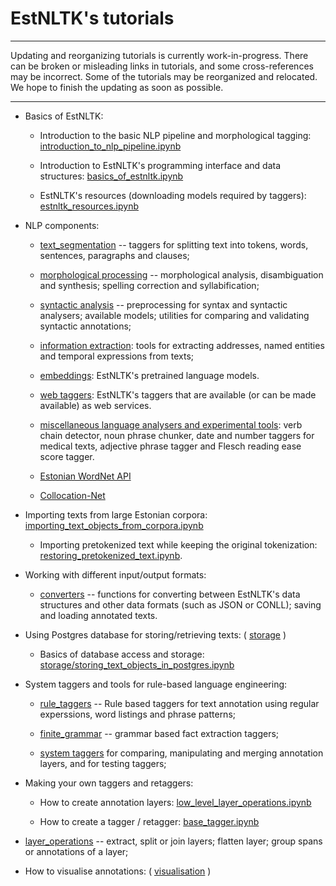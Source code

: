 # EstNLTK's tutorials 

---

Updating and reorganizing tutorials is currently work-in-progress. There can be broken or misleading links in tutorials, and some cross-references may be incorrect. Some of the tutorials may be reorganized and relocated. We hope to finish the updating as soon as possible. 

---


* Basics of EstNLTK:
    * Introduction to the basic NLP pipeline and morphological tagging:  [introduction_to_nlp_pipeline.ipynb](nlp_pipeline/introduction_to_nlp_pipeline.ipynb)

    * Introduction to EstNLTK's programming interface and data structures: [basics_of_estnltk.ipynb](basics_of_estnltk.ipynb)
     
    * EstNLTK's resources (downloading models required by taggers): [estnltk_resources.ipynb](estnltk_resources.ipynb) 

* NLP components:
    
    * [text_segmentation](nlp_pipeline/A_text_segmentation) -- taggers for splitting text into tokens, words, sentences, paragraphs and clauses;
    
    * [morphological processing](nlp_pipeline/B_morphology) -- morphological analysis, disambiguation and synthesis; spelling correction and syllabification;

    * [syntactic analysis](nlp_pipeline/C_syntax) -- preprocessing for syntax and syntactic analysers; available models; utilities for comparing and validating syntactic annotations;

    * [information extraction](nlp_pipeline/D_information_extraction): tools for extracting addresses, named entities and temporal expressions from texts;
   
    * [embeddings](nlp_pipeline/E_embeddings): EstNLTK's pretrained language models. 

    * [web taggers](taggers/web_taggers/web_taggers.ipynb): EstNLTK's taggers that are available (or can be made available) as web services.

    * [miscellaneous language analysers and experimental tools](nlp_pipeline/X_miscellaneous): verb chain detector, noun phrase chunker, date and number taggers for medical texts,  adjective phrase tagger and Flesch reading ease score tagger.

    * [Estonian WordNet API](wordnet/wordnet.ipynb)
 
    * [Collocation-Net](collocation_net/tutorial.ipynb) 
  
* Importing texts from large Estonian corpora: [importing_text_objects_from_corpora.ipynb](corpus_processing/importing_text_objects_from_corpora.ipynb)
    
    * Importing pretokenized text while keeping the original tokenization: [restoring_pretokenized_text.ipynb](corpus_processing/restoring_pretokenized_text.ipynb).

* Working with different input/output formats:

    * [converters](converters) -- functions for converting between EstNLTK's data structures and other data formats (such as JSON or CONLL); saving and loading annotated texts.

* Using Postgres database for storing/retrieving texts: ( [storage](storage) )

    * Basics of database access and storage: [storage/storing_text_objects_in_postgres.ipynb](storage/storing_text_objects_in_postgres.ipynb)

* System taggers and tools for rule-based language engineering:

    * [rule_taggers](taggers/rule_taggers) -- Rule based taggers for text annotation using regular experssions, word listings and phrase patterns;

    * [finite_grammar](taggers/finite_grammar) -- grammar based fact extraction taggers;

    * [system taggers](taggers/system) for comparing, manipulating and merging annotation layers, and for testing taggers;

* Making your own taggers and retaggers:

    * How to create annotation layers: [low_level_layer_operations.ipynb](system/low_level_layer_operations.ipynb)
    
    * How to create a tagger / retagger: [base_tagger.ipynb](taggers/base_tagger.ipynb)

* [layer_operations](system/layer_operations.ipynb) -- extract, split or join layers; flatten layer; group spans or annotations of a layer;

* How to visualise annotations: ( [visualisation](visualisation) )